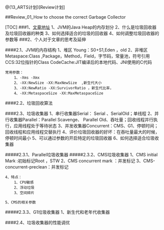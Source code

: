 @(13_ARTS计划)[Review计划]


##Review_01_How to choose the correct Garbage Collector

[TOC]
###1、[文章地址](http://karunsubramanian.com/websphere/how-to-choose-the-correct-garbage-collector-java-generational-heap-and-garbage-collection-explained/)
	1、JVM的Java Heap的内存划分
	2、什么是垃圾回收器及垃圾回收器的种类
	3、如何选择适合的垃圾的回收器
	4、如何调整垃圾回收器的参数等
###2、个人对于文章的思考及延伸

####2.1、JVM的内存结构
	1、堆区
		Young：S0+S1,Eden ，old
	2、非堆区
		Metaspace:Class ,Package，Method，Field，字节码，常量池，符号引用 
		CCS:32位指针的Class
		CodeCache:JIT编译后的本地代码、JNI使用的C代码


	常用参数：
		1、-Xms -Xmx
		2、-XX:NewSize -XX:MaxNewSize  ,新生代大小
		3、-XX:NewRatio -XX:SurvivorRatio ，新生代比率，
		4、-XX:MetaspaceSize -XX:MaxMetaspaceSize
####2.2、垃圾回收算法
	
####2.3、垃圾收集器
	1、串行收集器Serial： Serial 、SerialOld；单线程
	2、并行收集器Parallel：Parallel Scavenge、 Parallel Old、吞吐量；回收线程并行执行，应用线程处于等待状态
	3、并发收集器Concurrent：CMS、G1、停顿时间；回收线程和应用线程交替执行
	4、评价垃圾回收器的好坏：在吞吐量最大的时候，停顿时间最小
	5、可以通过参数的开启特定的垃圾回收器
	6、如何选择适合垃圾收集器
	
#####2.3.1、Parallel垃圾收集器
#####2.3.2、CMS垃圾收集器
	1、CMS initial Mark :初始标记Root ，STW
	2、CMS concurrent mark ：并发标记
	3、CMS-concurrent-preclean：并发标记
	

	4、特点：
		1、CPU敏感
		2、浮动垃圾
		3、空间碎片

	5、CMS的相关参数
	
#####2.3.3、G1垃圾收集器
	1、新生代和老年代收集器
	

####2.4、垃圾收集器的性能调优